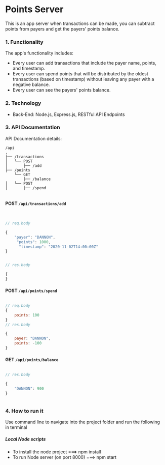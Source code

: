# Points Server

This is an app server when transactions can be made, you can subtract points from payers and get the payers' points balance.

### 1. Functionality

The app's functionality includes:

- Every user can add transactions that include the payer name, points, and timestamp.
- Every user can spend points that will be distributed by the oldest transactions (based on timestamp) without leaving any payer with a negative balance.
- Every user can see the payers' points balance.

### 2. Technology

- Back-End: Node.js, Express.js, RESTful API Endpoints

### 3. API Documentation

API Documentation details:

```text
/api
.
├── /transactions
│   └── POST
│       ├── /add
├── /points
    └── GET
        ├── /balance
│   └── POST
│       ├── /spend


```

#### POST `/api/transactions/add`

```js


// req.body

{ 
    "payer": "DANNON",
     "points": 1000,
      "timestamp": "2020-11-02T14:00:00Z" 
}


// res.body

{
}

```

#### POST `/api/points/spend`

```js

// req.body
{
    points: 100
}
// res.body

{ 
    payer: "DANNON",
    points: -100
}


```

#### GET `/api/points/balance`

```js

// res.body

{
    "DANNON": 900
}



```

### 4. How to run it

Use command line to navigate into the project folder and run the following in terminal

##### Local Node scripts

- To install the node project ===> npm install
- To run Node server (on port 8000) ===> npm start
